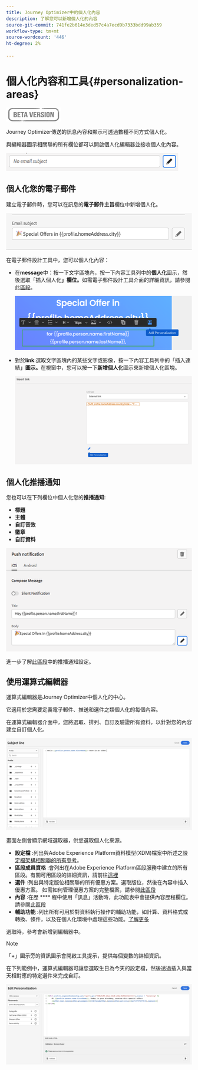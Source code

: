 ```yaml
---
title: Journey Optimizer中的個人化內容
description: 了解您可以新增個人化的內容
source-git-commit: 741fe2b614e3ded57c4a7ecd9b7333bdd99ab359
workflow-type: tm+mt
source-wordcount: '446'
ht-degree: 2%

---
```


# 個人化內容和工具{#personalization-areas}

![](../assets/do-not-localize/badge.png)

Journey Optimizer傳送的訊息內容和顯示可透過數種不同方式個人化。

與編輯器圖示相關聯的所有欄位都可以開啟個人化編輯器並接收個人化內容。

![](assets/perso_icon.png)

## 個人化您的電子郵件

建立電子郵件時，您可以在訊息的&#x200B;**電子郵件主旨**&#x200B;欄位中新增個人化。

![](assets/perso_subject.png)

在電子郵件設計工具中，您可以個人化內容：

* 在&#x200B;**message**&#x200B;中：按一下文字區塊內，按一下內容工具列中的&#x200B;**個人化**&#x200B;圖示，然後選取「插入個人化&#x200B;**」欄位。**&#x200B;如需電子郵件設計工具介面的詳細資訊，請參閱此[區段](../design-emails.md)。

   ![](assets/perso_insert.png)

* 對於&#x200B;**link**:選取文字區塊內的某些文字或影像，按一下內容工具列中的「插入連結&#x200B;**」圖示。**&#x200B;在視窗中，您可以按一下&#x200B;**新增個人化**&#x200B;圖示來新增個人化區塊。

   ![](assets/perso_link.png)

## 個人化推播通知

您也可以在下列欄位中個人化您的&#x200B;**推播通知**:

* **標題**
* **主體**
* **自訂音效**
* **徽章**
* **自訂資料**

![](assets/perso_push.png)

進一步了解[此區段](../create-push.md)中的推播通知設定。

## 使用運算式編輯器

運算式編輯器是Journey Optimizer中個人化的中心。

它適用於您需要定義電子郵件、推送和選件之類個人化的每個內容。

在運算式編輯器介面中，您將選取、排列、自訂及驗證所有資料，以針對您的內容建立自訂個人化。

![](assets/perso_ee1.png)

畫面左側會顯示網域選取器，供您選取個人化來源。

* **設定檔** :列出與Adobe Experience Platform資料模型(XDM)檔案中所述之設 [定檔架構相關聯的所有參考](https://experienceleague.adobe.com/docs/experience-platform/xdm/home.html?lang=zh-Hant)。
* **區段成員資格** :會列出在Adobe Experience Platform區段服務中建立的所有區段。有關可用區段的詳細資訊，請前往[這裡](https://experienceleague.adobe.com/docs/experience-platform/segmentation/home.html?lang=en)
* **選件** :列出與特定版位相關聯的所有優惠方案。選取版位，然後在內容中插入優惠方案。 如需如何管理優惠方案的完整檔案，請參閱[此區段](../deliver-personalized-offers.md)
* **內容** :在歷 **** 程中使用「訊息」活動時，此功能表中會提供內容歷程欄位。請參閱[此區段](personalization-use-case.md)
* **輔助功能** :列出所有可用於對資料執行操作的輔助功能，如計算、資料格式或轉換、條件，以及在個人化環境中處理這些功能。[了解更多](functions/functions.md)



選取時，參考會新增到編輯器中。

>[!NOTE]
>
>「+」圖示旁的資訊圖示會開啟工具提示，提供每個變數的詳細資訊。

在下列範例中，運算式編輯器可讓您選取生日為今天的設定檔，然後透過插入與當天相對應的特定選件來完成自訂。

![](assets/perso_ee2.png)




